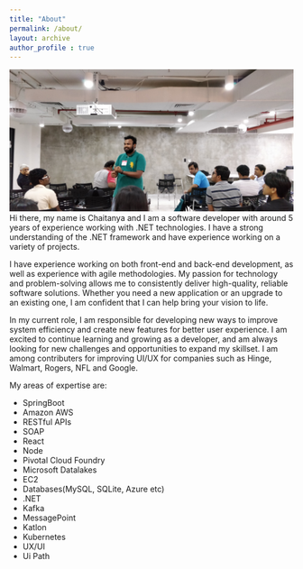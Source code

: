 ```yaml
---
title: "About"
permalink: /about/
layout: archive
author_profile : true
---
```

![Image](/images/session_2.jpg)
Hi there, my name is Chaitanya and I am a software developer with around 5 years of experience working with .NET technologies. I have a strong understanding of the .NET framework and have experience working on a variety of projects. 

I have experience working on both front-end and back-end development, as well as experience with agile methodologies. My passion for technology and problem-solving allows me to consistently deliver high-quality, reliable software solutions. Whether you need a new application or an upgrade to an existing one, I am confident that I can help bring your vision to life.

In my current role, I am responsible for developing new ways to improve system efficiency and create new features for better user experience. I am excited to continue learning and growing as a developer, and am always looking for new challenges and opportunities to expand my skillset.
I am among contributers for improving UI/UX for companies such as Hinge, Walmart, Rogers, NFL and Google.

My areas of expertise are:  
   - SpringBoot
   - Amazon AWS
   - RESTful APIs
   - SOAP
   - React
   - Node
   - Pivotal Cloud Foundry
   - Microsoft Datalakes
   - EC2
   - Databases(MySQL, SQLite, Azure etc)
   - .NET
   - Kafka
   - MessagePoint
   - Katlon
   - Kubernetes
   - UX/UI
   - Ui Path
